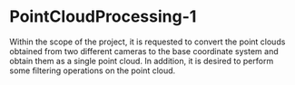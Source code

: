 # PointCloudProcessing-1
Within the scope of the project, it is requested to convert the point clouds obtained from two different cameras to the base coordinate system and obtain them as a single point cloud. In addition, it is desired to perform some filtering operations on the point cloud.
